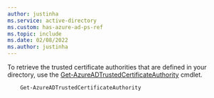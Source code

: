 ```yaml
---
author: justinha
ms.service: active-directory
ms.custom: has-azure-ad-ps-ref
ms.topic: include
ms.date: 02/08/2022
ms.author: justinha
---
```


To retrieve the trusted certificate authorities that are defined in your directory, use the [Get-AzureADTrustedCertificateAuthority](/powershell/module/azuread/get-azureadtrustedcertificateauthority) cmdlet.

```azurepowershell
    Get-AzureADTrustedCertificateAuthority
```

